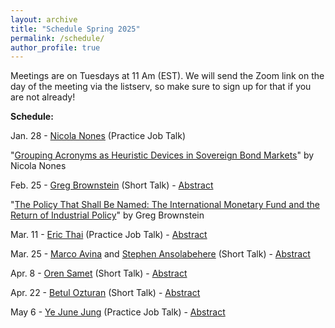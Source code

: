 ```yaml
---
layout: archive
title: "Schedule Spring 2025"
permalink: /schedule/
author_profile: true
---
```

Meetings are on Tuesdays at 11 Am (EST). We will send the Zoom link on the day of the meeting via the listserv, so make sure to sign up for that if you are not already!

**Schedule:**

Jan. 28 - [Nicola Nones](https://www.nicolanones.com/) (Practice Job Talk)

"[Grouping Acronyms as Heuristic Devices in Sovereign Bond Markets](https://io-workshop.github.io/files/1.28_JMP_NN_2025.pdf)" by Nicola Nones

Feb. 25 - [Greg Brownstein](https://www.gregbrownstein.com) (Short Talk) - [Abstract](https://io-workshop.github.io/files/Brownstein_abstract_2025.pdf)

"[The Policy That Shall Be Named: The International Monetary Fund and the Return of Industrial Policy](https://io-workshop.github.io/files/Brownstein_Draft_(Feb_2025).pdf)" by Greg Brownstein

Mar. 11 - [Eric Thai](https://www.linkedin.com/in/ericthai98/) (Practice Job Talk) - [Abstract](https://io-workshop.github.io/files/Thai_abstract_2025.pdf)

Mar. 25 - [Marco Avina](https://www.marcomavina.com) and [Stephen Ansolabehere](https://hls.harvard.edu/faculty/stephen-d-ansolabehere/) (Short Talk) - [Abstract](https://io-workshop.github.io/files/Avina_Ansolabenhere_abstract_2025.pdf)

Apr. 8 - [Oren Samet](https://www.orensamet.com) (Short Talk) - [Abstract](https://io-workshop.github.io/files/Samet_abstract_2025.pdf)

Apr. 22 - [Betul Ozturan](https://x.com/betulrozturan) (Short Talk) - [Abstract](https://io-workshop.github.io/files/Ozturan_abstract_2025.pdf)

May 6 - [Ye June Jung](https://www.yejunejungpoli.com) (Practice Job Talk) - [Abstract](https://io-workshop.github.io/files/Jung_abstract_2025.pdf)



<!--
Dec. 4 - [Do Young Gong](https://dygong2.github.io/doyounggong/)

"[Timing Matters: The Impact of DDR Implementation on Non-State Conflicts](https://io-workshop.github.io/files/Gong_and_Cho-Timing_Matters.pdf)" by Do Young Gong and Jaeseok Cho
-->